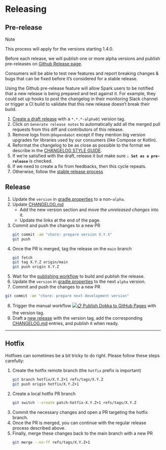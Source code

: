 # Releasing

## Pre-release

> [!NOTE]
> This process will apply for the versions starting 1.4.0.

Before each release, we will publish one or more alpha versions and publish pre-releases on [Github Release page](https://github.com/leboncoin/spark-android/releases).

Consumers will be able to test new features and report breaking changes & bugs that can be fixed before it’s considered for a stable release.

Using the Github pre-release feature will allow Spark users to be notified that a new release is being prepared and test against it.
For example, they could set up hooks to post the changelog in their monitoring Slack channel or trigger a CI build to validate that this new release doesn’t break their build.

1. [Create a draft release](https://github.com/leboncoin/spark-android/releases/new?tag=X.Y.Z-alpha01&title=X.Y.Z-alpha01&prerelease=1) with a `*.*.*-alpha01` version tag.
2. Click on `Generate release notes` to automatically add all the merged pull requests from this diff and contributors of this release.
3. Remove logs from `@dependabot` except if they mention big version upgrades for libraries used by our consumers (like Compose or Kotlin). 
4. Reformat the changelog to be as close as possible to the format we describe in the [CHANGELOG STYLE GUIDE](./docs/CHANGELOG%20STYLE%20GUIDE.md).
5. If we’re satisfied with the draft, release it but make sure **`⚠️ Set as a pre-release`** is checked.
6. If we need to create a fix from feedbacks, then this cycle repeats.
7. Otherwise, follow the [stable release process](./RELEASING.md#Release)

## Release

1. Update the `version` in [gradle.properties](gradle.properties) to a non-`alpha`.
2. Update [CHANGELOG.md](CHANGELOG.md)
   - Add the new version section and move the *unreleased changes* into it.
   - Update the links at the end of the page.
3. Commit and push the changes to a new PR
   ```bash
   git commit -am "chore: prepare version X.Y.X"
   git push
   ```
4. Once the PR is merged, tag the release on the `main` branch
   ```bash
   git fetch
   git tag X.Y.Z origin/main
   git push origin X.Y.Z
   ```
5. Wait for the [publishing workflow](https://github.com/leboncoin/spark-android/actions/workflows/publish.yml) to build and publish the release.
6. Update the `version` in [gradle.properties](gradle.properties) to the next `alpha` version.
7. Commit and push the changes to a new PR
  ```bash
  git commit -am "chore: prepare next development version"
  ```
8. Trigger the manual workflow [![📋 Publish Dokka to GitHub Pages](https://github.com/leboncoin/spark-android/actions/workflows/dokka.yml/badge.svg)](https://github.com/leboncoin/spark-android/actions/workflows/dokka.yml) with the version tag.
9. Draft a [new release](https://github.com/leboncoin/spark-android/releases/new) with the version tag, add the corresponding [CHANGELOG.md](CHANGELOG.md) entries, and publish it when ready.

---

## Hotfix

Hotfixes can sometimes be a bit tricky to do right. Please follow these steps carefully:

1. Create the hotfix remote branch (the `hotfix` prefix is important)
   ```bash
   git branch hotfix/X.Y.Z+1 refs/tags/X.Y.Z
   git push origin hotfix/X.Y.Z+1
   ```
2. Create a local hotfix PR branch
   ```bash
   git switch --create patch-hotfix-X.Y.Z+1 refs/tags/X.Y.Z
   ```
3. Commit the necessary changes and open a PR targeting the hotfix branch.
4. Once the PR is merged, you can continue with the regular release process described above.
5. Finally, merge these changes back to the main branch with a new PR
   ```bash
   git merge --no-ff refs/tags/X.Y.Z+1
   ```

